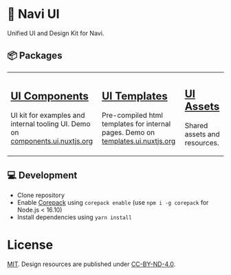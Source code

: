 # 🎨 Navi UI

Unified UI and Design Kit for Navi.

## 📦 Packages

<table>
<tbody>
<tr>
  <td>
    <h2><a href="./packages/ui">UI Components</a></h2>
    <p>UI kit for examples and internal tooling UI. Demo on <a href="https://components.ui.nuxtjs.org">components.ui.nuxtjs.org</a></p>
  </td>
  <td>
    <h2><a href="./packages/templates">UI Templates</a></h2>
    <p>Pre-compiled html templates for internal pages. Demo on <a href="https://templates.ui.nuxtjs.org">templates.ui.nuxtjs.org</a></p>
  </td>
  <td>
    <h2><a href="./packages/assets">UI Assets</a></h2>
    <p> Shared assets and resources.</p>
  </td>
</tr>
</tbody>
</table>


## 💻 Development

- Clone repository
- Enable [Corepack](https://github.com/nodejs/corepack) using `corepack enable` (use `npm i -g corepack` for Node.js < 16.10)
- Install dependencies using `yarn install`

# License

[MIT](./LICENSE).
Design resources are published under [CC-BY-ND-4.0](http://creativecommons.org/licenses/by-nd/4.0/).

